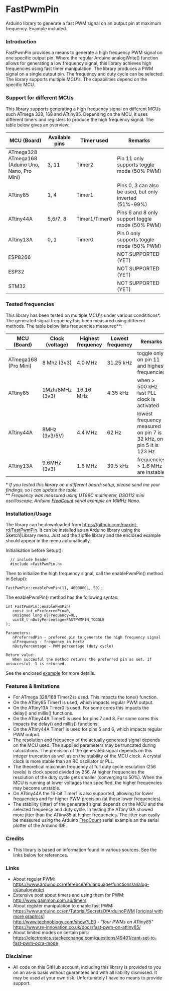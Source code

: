 # FastPwmPin
Arduino library to generate a fast PWM signal on an output pin at maximum frequency. Example included.

### Introduction
FastPwmPin provides a means to generate a high frequency PWM signal on one specific output pin. Where the regular Arduino analogWrite() function allows for generating a low frequency signal, this library achieves high frequencies using fast timer manipulation. The library produces a PWM signal on a single output pin. The frequency and duty cycle can be selected. The library supports multiple MCU's. The capabilities depend on the specific MCU.

### Support for different MCUs
This library supports generating a high frequency signal on different MCUs such ATmega 328, 168 and ATtiny85. Depending on the MCU, it uses different timers and registers to produce the high frequency signal. The table below gives an overview:

MCU (Board) | Available pins | Timer used | Remarks
------------ | ------------- | ------------- | -------------
ATmega328 ATmega168<br>(Aduino Uno, Nano, Pro Mini) | 3, 11 | Timer2 | Pin 11 only supports toggle mode (50% PWM)
ATtiny85 | 1, 4 | Timer1 | Pins 0, 3 can also be used, but only inverted (51%-99%)
ATtiny44A | 5,6/7, 8 | Timer1/Timer0 | Pins 6 and 8 only support toggle mode (50% PWM)
ATtiny13A | 0, 1 | Timer0 | Pin 0 only supports toggle mode (50% PWM)
ESP8266 |  |  | NOT SUPPORTED (YET)
ESP32 |  |  | NOT SUPPORTED (YET)
STM32 |  |  | NOT SUPPORTED (YET)

### Tested frequencies
This library has been tested on multiple MCU's under various condititions\*. The generated signal frequency has been measured using different methods. The table below lists frequencies measured\*\*:

MCU (Board) | Clock (voltage) | Highest frequency | Lowest frequency | Remarks
------------ | ------------- | ------------- | ------------- | -------------
ATmega168 (Pro Mini) | 8 Mhz (3v3) | 4.0 MHz | 31.25 kHz | toggle only on pin 11 and highest frequencies
ATtiny85 | 1Mzh/8MHz (3v3) | 16.16 MHz | 4.35 kHz | when > 500 kHz fast PLL clock is activated
ATtiny44A | 8MHz (3v3/5V) | 4.4 MHz | 62 Hz | lowest frequency measured on pin 7 is 32 kHz, on pin 5 it is 123 Hz
ATtiny13A | 9.6MHz (3v3) | 1.6 MHz | 39.5 kHz | frequencies > 1.6 MHz are instable

\* *If you tested this library on a different board-setup, please send me your findings, so I can update the table.*<br>
\*\* *Frequency was measured using UT89C multimeter, DSO112 mini oscilloscope, Arduino [FreqCount](https://github.com/PaulStoffregen/FreqCount/tree/master/examples/Serial_Output) serial example on 16MHz Nano.*

### Installation/Usage
The library can be downloaded from https://github.com/maxint-rd/FastPwmPin. It can be installed as an Arduino library using the Sketch|Library menu. 
Just add the zipfile library and the enclosed example should appear in the menu automatically. 

Initialisation before Setup():
```
  // include header
  #include <FastPwmPin.h>
```

Then to initialize the high frequency signal, call the enablePwmPin() method in Setup():
```
FastPwmPin::enablePwmPin(11, 4000000L, 50);
```

The enablePwmPin() method has the following syntax:
```
int FastPwmPin::enablePwmPin(
   const int nPreferredPin=0,
   unsigned long ulFrequency=0L,
   uint8_t nDutyPercentage=FASTPWMPIN_TOGGLE
);

Parameters:
   nPreferredPin - prefered pin to generate the high frequency signal
   ulFrequency - frequency in Hertz
   nDutyPercentage - PWM percentage (duty cycle)

Return value:
   When succesful the method returns the preferred pin as set. If unsuccesful -1 is returned.
```

See the enclosed [example](examples/FastPwmPin) for more details.

### Features & limitations
 - For ATmega 328/168 Timer2 is used. This impacts the tone() function.
 - On the ATtiny85 Timer1 is used, which impacts regular PWM output.
 - On the ATtiny13A Timer0 is used. For some cores this impacts the delay() and millis() functions.
 - On the ATtiny44A Timer0 is used for pins 7 and 8. For some cores this impacts the delay() and millis() functions.
 - On the ATtiny44A Timer1 is used for pins 5 and 6, which impacts regular PWM output.
 - The resolution and frequency of the actually generated signal depends on the MCU used. The supplied parameters may be truncated during calculations. The precision of the generated signal depends on this integer truncation as well as on the stability of the MCU clock. A crystal clock is more stable than an RC oscillator or PLL.
 - The theoretical maximum frequency at full duty cycle resulution (256 levels) is clock speed divided by 256. At higher frequencies the resolution of the duty cycle gets smaller (converging to 50%). When the MCU is running at lower voltages than specified, the higher frequencies may become unstable.
 - On ATtiny44A the 16-bit Timer1 is also supported, allowing for lower frequencies and for higher PWM precision (at those lower frequencies).
 - The stability (jitter) of the generated signal depends on the MCU and the selected frequency and duty cycle. In testing the ATtiny13A showed more jitter than the ATtiny85 at higher frequencies. The jitter can easily be measured using the Arduino [FreqCount](https://github.com/PaulStoffregen/FreqCount/tree/master/examples/Serial_Output) serial example an the serial plotter of the Arduino IDE.

### Credits
- This library is based on information found in various sources. See the links below for references.

### Links
- About regular PWM:<br>
  https://www.arduino.cc/reference/en/language/functions/analog-io/analogwrite/
- Extensive post about timers and using them for PWM:<br>
  http://www.gammon.com.au/timers
- About register manipulation to enable fast PWM:<br>
  https://www.arduino.cc/en/Tutorial/SecretsOfArduinoPWM \[[original with more graphics](http://www.righto.com/2009/07/secrets-of-arduino-pwm.html)\]<br>
  http://www.technoblogy.com/show?LE0 - *"four PWMs on ATtiny85"*<br>
  https://www.re-innovation.co.uk/docs/fast-pwm-on-attiny85/
- About limited modes on certain pins:<br>
  https://electronics.stackexchange.com/questions/49401/cant-set-to-fast-pwm-ocra-mode

### Disclaimer
- All code on this GitHub account, including this library is provided to you on an as-is basis without guarantees and with all liability dismissed. It may be used at your own risk. Unfortunately I have no means to provide support.
